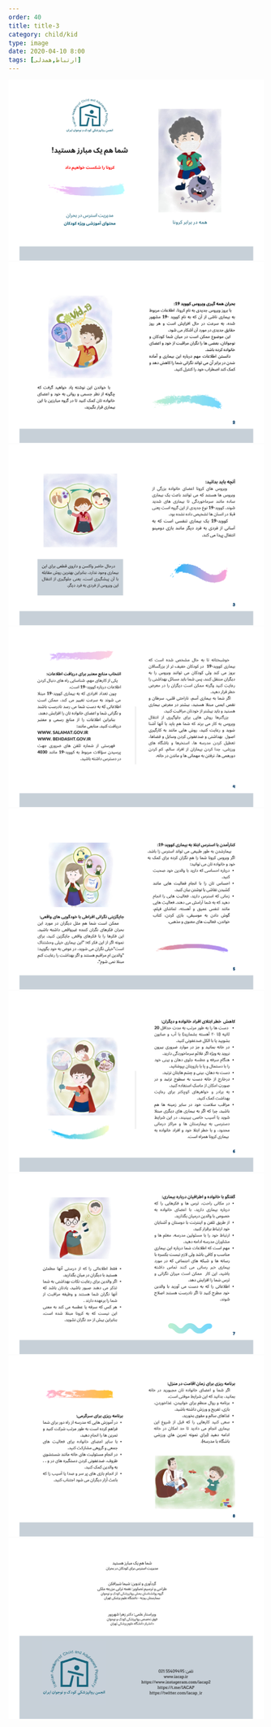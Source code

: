 ```yaml
---
order: 40
title: title-3
category: child/kid
type: image
date: 2020-04-10 8:00
tags: [ارتباط,همدلی]
---
```


![](../../static/images/kid-awareness-1.png)
![](../../static/images/kid-awareness-2.png)
![](../../static/images/kid-awareness-3.png)
![](../../static/images/kid-awareness-4.png)
![](../../static/images/kid-awareness-5.png)
![](../../static/images/kid-awareness-6.png)
![](../../static/images/kid-awareness-7.png)
![](../../static/images/kid-awareness-8.png)
![](../../static/images/kid-awareness-9.png)